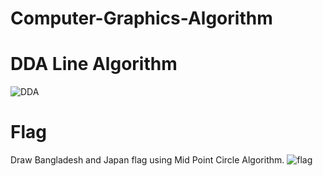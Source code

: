 # Computer-Graphics-Algorithm
# DDA Line Algorithm
![DDA](https://user-images.githubusercontent.com/48696824/99405530-13e9ad00-2917-11eb-8f58-1e4dbfc39855.jpg)
# Flag
Draw Bangladesh and Japan flag using Mid Point Circle Algorithm.
![flag](https://user-images.githubusercontent.com/48696824/100784849-04e81c00-343a-11eb-8c4f-5c74f9f33442.jpg)
